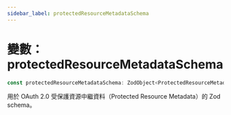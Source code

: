 ```yaml
---
sidebar_label: protectedResourceMetadataSchema
---
```


# 變數：protectedResourceMetadataSchema

```ts
const protectedResourceMetadataSchema: ZodObject<ProtectedResourceMetadata>;
```

用於 OAuth 2.0 受保護資源中繼資料（Protected Resource Metadata）的 Zod schema。
